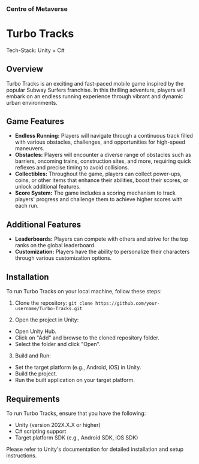 ### Centre of Metaverse

# Turbo Tracks

Tech-Stack: Unity + C#

## Overview
Turbo Tracks is an exciting and fast-paced mobile game inspired by the popular Subway Surfers franchise. In this thrilling adventure, players will embark on an endless running experience through vibrant and dynamic urban environments.

## Game Features
- **Endless Running:** Players will navigate through a continuous track filled with various obstacles, challenges, and opportunities for high-speed maneuvers.
- **Obstacles:** Players will encounter a diverse range of obstacles such as barriers, oncoming trains, construction sites, and more, requiring quick reflexes and precise timing to avoid collisions.
- **Collectibles:** Throughout the game, players can collect power-ups, coins, or other items that enhance their abilities, boost their scores, or unlock additional features.
- **Score System:** The game includes a scoring mechanism to track players' progress and challenge them to achieve higher scores with each run.

## Additional Features
- **Leaderboards:** Players can compete with others and strive for the top ranks on the global leaderboard.
- **Customization:** Players have the ability to personalize their characters through various customization options.

## Installation
To run Turbo Tracks on your local machine, follow these steps:

1. Clone the repository:
```git clone https://github.com/your-username/Turbo-Tracks.git```

2. Open the project in Unity:
- Open Unity Hub.
- Click on "Add" and browse to the cloned repository folder.
- Select the folder and click "Open".

3. Build and Run:
- Set the target platform (e.g., Android, iOS) in Unity.
- Build the project.
- Run the built application on your target platform.

## Requirements
To run Turbo Tracks, ensure that you have the following:

- Unity (version 202X.X.X or higher)
- C# scripting support
- Target platform SDK (e.g., Android SDK, iOS SDK)

Please refer to Unity's documentation for detailed installation and setup instructions.


